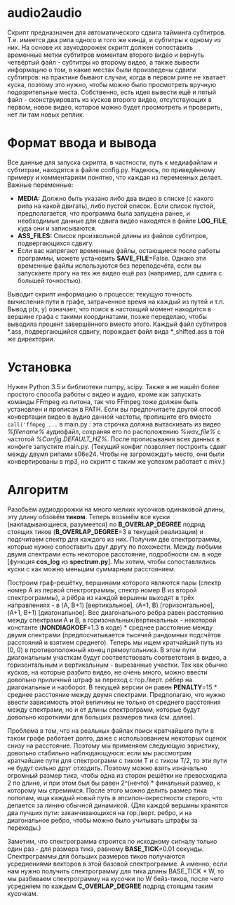# audio2audio
Скрипт предназначен для автоматического сдвига тайминга субтитров. Т.е. имеется два рипа одного и того же кинца, и субтитры к одному из них. На основе их звукодорожек скрипт должен сопоставить временные метки субтитров моментам второго видео и вернуть четвёртый файл - субтитры ко второму видео, а также вывести информацию о том, в какие местах были произведены сдвиги субтитров: на практике бывают случаи, когда в первом рипе не хватает куска, поэтому это нужно, чтобы можно было просмотреть вручную подозрительные места. Собственно, есть идея вывести ещё и пятый файл - сконструировать из кусков второго видео, отсутствующих в первом, новое видео, которое можно будет просмотреть и проверить, нет ли там новых реплик.
# Формат ввода и вывода

Все данные для запуска скрипта, в частности, путь к медиафайлам и субтитрам, находятся в файле config.py. Надеюсь, по приведённому примеру и комментариям понятно, что каждая из переменных делает. Важные переменные:
- **MEDIA:** Должно быть указано либо два видео в списке (с какого рипа на какой двигать), либо пустой список. Если список пустой, предполагается, что программа была запущена ранее, и необходимые данные для сдвига видео находятся в файле **LOG_FILE**, куда они и записываются.
- **ASS_FILES:** Список произвольной длины из файлов субтитров, подвергающихся сдвигу.
- Если вас напрягают временные файлы, остающиеся после работы программы, можете установить **SAVE_FILE**=False. Однако эти временные файлы используются без переподсчёта, если вы запускаете прогу на тех же видео ещё раз (например, для сдвига с большей точностью).

Выводит скрипт информацию о процессе: текущую точность вычисления пути в графе, затраченное время на каждый из путей и т.п. Вывод p(x, y) означает, что поиск в настоящий момент находится в вершине графа с такими координатами, позже переделаю, чтобы выводила процент завершённого вместо этого. Каждый файл субтитров \*.ass, подвергающийся сдвигу, порождает файл вида \*\_shifted.ass в той же директории.

# Установка
Нужен Python 3.5 и библиотеки numpy, scipy. Также я не нашёл более простого способа работы с видео и аудио, кроме как запускать команды FFmpeg из питона, так что FFmpeg тоже должен быть установлен и прописан в PATH. Если вы предпочитаете другой способ конвертации видео в аудио данной частоты, пропишите его вместо `call('ffmpeg ...` в main.py : эта строчка должна вытаскивать из видео <i>%filename%</i> аудиофайл, сохраняя его по расположению <i>%wav_file%</i> с частотой <i>%Config.DEFAULT_HZ%</i>. После прописывания всех данных в конфиге запустите main.py. (Текущий конфиг позволяет построить сдвиг между двумя рипами s06e24. Чтобы не загромождать место, они были конвертированы в mp3, но скрипт с таким же успехом работает с mkv.)

# Алгоритм
Разобьём аудиодорожки на много мелких кусочков одинаковой длины, эту длину обзовём <b>тиком</b>. Теперь возьмём все куски (накладывающиеся, разумеется) по <b>B_OVERLAP_DEGREE</b> подряд стоящих тиков (<b>B_OVERLAP_DEGREE</b>=3 в текущей реализации) и подсчитаем спектр для каждого из них. Получим две спектрограммы, которые нужно сопоставить друг другу по похожести. Между любыми двумя спектрами есть некоторое расстояние, подробности см. в коде [функция <b>cos_log</b> из <b>spectrum.py</b>]. Мы хотим, чтобы сопоставлялись куски с как можно меньшим суммарным расстоянием.

Построим граф-решётку, вершинами которого являются пары (спектр номер A из первой спектрограммы, спектр номер B из второй спектрограммы), а рёбра из каждой вершины выходят в трёх направлениях - в (A, B+1) [вертикальное], (A+1, B) [горизонтальное], (A+1, B+1) [диагональное]. Вес диагонального ребра равен расстоянию между спектрами A и B, а горизональных/вертикальных - некоторой константе (<b>NONDIAGKOEF</b>=1.3 в коде) * среднее расстояние между двумя спектрами (предпосчитывается тысячей рандомных подсчётов расстояний и взятием среднего). Теперь мы ищем кратчайший путь из (0, 0) в противоположный конец прямоугольника. В этом пути диагональным участкам будут соответствовать соответствия в видео, а горизонтальным и вертикальным - вырезанные участки. Так как обычно кусков, на которые разбито видео, не очень много, можно ввести довольно приличный штраф за переход с гор./верт. рёбер на диагональные и наоборот. В текущей версии он равен <b>PENALTY</b>=15 * среднее расстояние между двумя спектрами. Предполагаю, что нужно ввести зависимость этой величины не только от среднего расстояния между спектрами, но и от длины спектрограмм, которые будут довольно короткими для больших размеров тика (см. далее).

Проблема в том, что на реальных файлах поиск кратчайшего пути в таком графе работает долго, даже с использованием некоторых оценок снизу на расстояние. Поэтому мы применяем следующую эвристику, довольно стабильно наблюдающуюся: если мы рассмотрим кратчайшие пути для спектрограмм с тиком T и c тиком T/2, то эти пути не будут сильно друг отходить. Поэтому можно взять изначально огромный размер тика, чтобы одна из сторон решётки не превосходила 2 по длине, и при этом был бы равен 2^(нечто) * финальный размер, к которому мы стремимся. После этого можно делить размер тика пополам, ища каждый новый путь в эпсилон-окрестности старого, что делается за линию обычной динамикой. (Для каждой вершины хранятся два лучших пути: заканчивающихся на гор./верт. ребро, и на диагональное ребро, чтобы можно было учитывать штрафы за переходы.)

Заметим, что спектрограмма строится по исходному сигналу только один раз - для размера тика, равному <b>BASE_TICK</b>=0.01 секунды. Спектрограммы для больших размеров тиков получаются усреднениями векторов в этой базовой спектрограмме. А именно, если нам нужно получить спектрограмму для тика длины BASE_TICK * W, то мы разбиваем спектрограмму на кусочки по W бейз-тиков, после чего усредняем по каждым <b>C_OVERLAP_DEGREE</b> подряд стоящим таким кусочкам.
